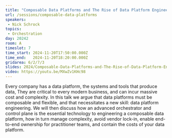 ```yaml
---
title: "Composable Data Platforms and The Rise of Data Platform Engineering"
url: /sessions/composable-data-platforms
speakers:
 - Nick Schrock
topics: 
 - Orchestration
day: 20242
room: A
timeslot: 7
time_start: 2024-11-20T17:50:00.000Z
time_end:   2024-11-20T18:20:00.000Z
gridarea: 6/2/7/3
slides: 2024/Composable-Data-Platforms-and-The-Rise-of-Data-Platform-Engineering.pdf
video: https://youtu.be/MXwZv1KHc98
---
```


Every company has a data platform, the systems and tools that produce data, They are critical to every modern business, and can incur massive cost and complexity. In this talk we argue that data platforms must be composable and flexible, and that necessitates a new skill: data platform engineering. We will then discuss how an advanced orchestrator and control plane is the essential technology to engineering a composable data platform, how in turn manage complexity, avoid vendor lock-in, enable end-to-end ownership for practitioner teams, and contain the costs of your data platform.

